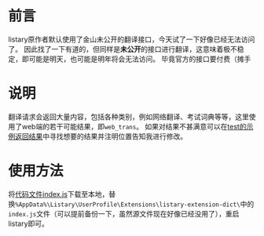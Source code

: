 # 前言
listary原作者默认使用了金山未公开的翻译接口，今天试了一下好像已经无法访问了。
因此找了一下有道的，但同样是**未公开**的接口进行翻译，这意味着极不稳定，即可能是明天，也可能是明年将会无法访问。
毕竟官方的接口要付费（摊手

# 说明
翻译请求会返回大量内容，包括各种类别，例如网络翻译、考试词典等等，这里使用了web端的若干可能结果，即`web_trans`。
如果对结果不甚满意可以在[test的示例返回结果](./test.json)中寻找想要的结果并注明位置告知我进行修改。

# 使用方法
将[代码文件index.js](index.js)下载至本地，替换`%AppData%\Listary\UserProfile\Extensions\listary-extension-dict\`中的`index.js`文件（可以提前备份一下，虽然源文件现在好像已经没用了），重启listary即可。